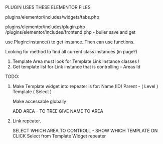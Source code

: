 
PLUGIN USES THESE ELEMENTOR FILES

plugins/elementor/includes/widgets/tabs.php


plugins/elementor/includes/plugin.php
/plugins/elementor/includes/frontend.php - builer save and get



use Plugin::instance() to get instance.  Then can use functions.

Looking for method to find all current class instances  (in page?)

1) Template Area must look for Template Link Instance classes !
2) Get template list for Link instance that is controlling - Areas Id

TODO:

1) Make Template widget into
    repeater is for:
        Name (ID)
        Parent - ( Level )
        Template ( Select )

    Make accessable globally

    ADD AREA - TO TREE
    GIVE NAME TO AREA



2) Link repeater.

    SELECT WHICH AREA TO CONTROLL - SHOW WHICH TEMPLATE ON CLICK
    Select from Template Widget repeater
